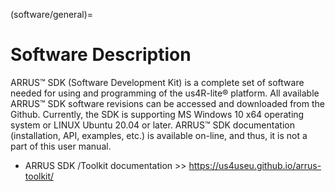 (software/general)=
# Software Description

ARRUS™ SDK (Software Development Kit) is a complete set of software needed for using and programming of the us4R-lite® platform. 
All available ARRUS™ SDK software revisions can be accessed and downloaded from the Github. Currently, the SDK is supporting MS Windows 10 x64 operating system or LINUX Ubuntu 20.04 or later.
ARRUS™ SDK documentation (installation, API, examples, etc.) is available on-line, and thus, it is not a part of this user manual.

* ARRUS SDK /Toolkit documentation >> https://us4useu.github.io/arrus-toolkit/

